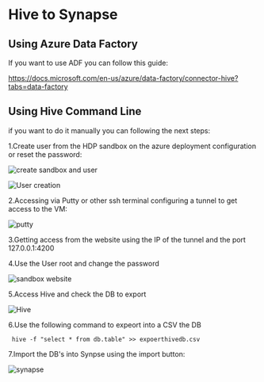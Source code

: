 # Hive to Synapse

## Using Azure Data Factory

If you want to use ADF you can follow this guide:

https://docs.microsoft.com/en-us/azure/data-factory/connector-hive?tabs=data-factory

## Using Hive Command Line

if you want to do it manually you can following the next steps:

1.Create user from the HDP sandbox on the azure deployment configuration or reset the password:

![create sandbox and user](https://user-images.githubusercontent.com/7907123/156600810-15bda27f-b015-46cf-82e8-914a03594b42.png)


![User creation](https://user-images.githubusercontent.com/7907123/156598598-7a5e7f39-9807-4ce1-b910-0da3f3093b20.png)

2.Accessing via Putty or other ssh terminal configuring a tunnel to get access to the VM:

![putty](https://user-images.githubusercontent.com/7907123/156598922-7f3ed2d6-eef3-434e-9ecb-ec6e15d85eb4.png)

3.Getting access from the website using the IP of the tunnel and the port 127.0.0.1:4200




4.Use the User root and change the password

![sandbox website](https://user-images.githubusercontent.com/7907123/156598978-2bc83363-598e-4346-8113-a41ac62717d4.png)

5.Access Hive and check the DB to export

![Hive](https://user-images.githubusercontent.com/7907123/156599505-baa24405-62c7-49fa-883e-6b4d2083c9ed.png)

6.Use the following command to expeort into a CSV the DB
```
 hive -f "select * from db.table" >> expoerthivedb.csv
```
7.Import the DB's into Synpse using the import button:

![synapse](https://user-images.githubusercontent.com/7907123/156605005-9f8ed058-0db3-4f83-98ff-a25cf4d6d043.png)









